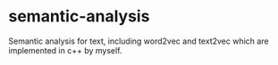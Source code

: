 # semantic-analysis
Semantic analysis for text, including word2vec and text2vec which are implemented in c++ by myself.
